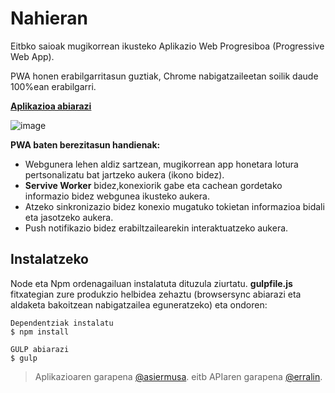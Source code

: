 # Nahieran

Eitbko saioak mugikorrean ikusteko Aplikazio Web Progresiboa (Progressive Web App).

PWA honen erabilgarritasun guztiak, Chrome nabigatzaileetan soilik daude 100%ean erabilgarri.

**[Aplikazioa abiarazi](https://asiermusa.github.io/nahieran)**


![image](https://i.imgur.com/kwTJxSs.jpg)


**PWA baten berezitasun handienak:**

- Webgunera lehen aldiz sartzean, mugikorrean app honetara lotura pertsonalizatu bat jartzeko aukera (ikono bidez).
- **Servive Worker** bidez,konexiorik gabe eta cachean gordetako informazio bidez webgunea ikusteko aukera.
- Atzeko sinkronizazio bidez konexio mugatuko tokietan informazioa bidali eta jasotzeko aukera.
- Push notifikazio bidez erabiltzailearekin interaktuatzeko aukera.

## Instalatzeko

Node eta Npm ordenagailuan instalatuta dituzula ziurtatu. **gulpfile.js** fitxategian zure produkzio helbidea zehaztu (browsersync abiarazi eta aldaketa bakoitzean nabigatzailea eguneratzeko) eta ondoren:

```
Dependentziak instalatu
$ npm install

GULP abiarazi
$ gulp
```

> Aplikazioaren garapena [@asiermusa](http://twitter.com/asiermusa).
> eitb APIaren garapena [@erralin](https://twitter.com/erralin).